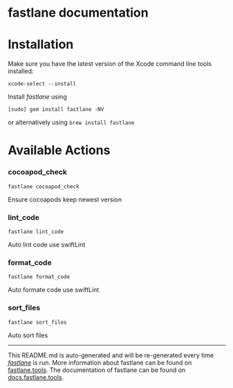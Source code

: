 fastlane documentation
================
# Installation

Make sure you have the latest version of the Xcode command line tools installed:

```
xcode-select --install
```

Install _fastlane_ using
```
[sudo] gem install fastlane -NV
```
or alternatively using `brew install fastlane`

# Available Actions
### cocoapod_check
```
fastlane cocoapod_check
```
Ensure cocoapods keep newest version
### lint_code
```
fastlane lint_code
```
Auto lint code use swiftLint
### format_code
```
fastlane format_code
```
Auto formate code use swiftLint
### sort_files
```
fastlane sort_files
```
Auto sort files

----

This README.md is auto-generated and will be re-generated every time [_fastlane_](https://fastlane.tools) is run.
More information about fastlane can be found on [fastlane.tools](https://fastlane.tools).
The documentation of fastlane can be found on [docs.fastlane.tools](https://docs.fastlane.tools).
